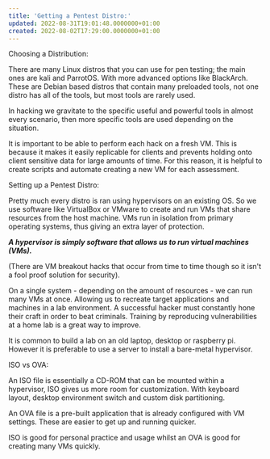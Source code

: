 ```yaml
---
title: 'Getting a Pentest Distro:'
updated: 2022-08-31T19:01:48.0000000+01:00
created: 2022-08-02T17:29:00.0000000+01:00
---
```


Choosing a Distribution:

There are many Linux distros that you can use for pen testing; the main ones are kali and ParrotOS. With more advanced options like BlackArch. These are Debian based distros that contain many preloaded tools, not one distro has all of the tools, but most tools are rarely used.

In hacking we gravitate to the specific useful and powerful tools in almost every scenario, then more specific tools are used depending on the situation.

It is important to be able to perform each hack on a fresh VM. This is because it makes it easily replicable for clients and prevents holding onto client sensitive data for large amounts of time. For this reason, it is helpful to create scripts and automate creating a new VM for each assessment.

Setting up a Pentest Distro:

Pretty much every distro is ran using hypervisors on an existing OS. So we use software like VirtualBox or VMware to create and run VMs that share resources from the host machine. VMs run in isolation from primary operating systems, thus giving an extra layer of protection.

***A hypervisor is simply software that allows us to run virtual machines (VMs).***

(There are VM breakout hacks that occur from time to time though so it isn't a fool proof solution for security).

On a single system - depending on the amount of resources - we can run many VMs at once. Allowing us to recreate target applications and machines in a lab environment. A successful hacker must constantly hone their craft in order to beat criminals. Training by reproducing vulnerabilities at a home lab is a great way to improve.

It is common to build a lab on an old laptop, desktop or raspberry pi. However it is preferable to use a server to install a bare-metal hypervisor.

ISO vs OVA:

An ISO file is essentially a CD-ROM that can be mounted within a hypervisor, ISO gives us more room for customization. With keyboard layout, desktop environment switch and custom disk partitioning.

An OVA file is a pre-built application that is already configured with VM settings. These are easier to get up and running quicker.

ISO is good for personal practice and usage whilst an OVA is good for creating many VMs quickly.

